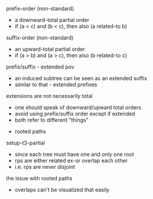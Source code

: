 
prefix-order (non-standard)
- a downward-total partial order
- if (a < c) and (b < c), then also (a related-to b)

suffix-order (non-standard)
- an upward-total partial order
- if (a > b) and (a > c), then also (b related-to c)

prefix/suffix - extended pov
- an induced subtree can be seen as an extended suffix
- similar to that - extended prefixes

extensions are not necessarily total
- one should speak of downward/upward total orders
- avoid using prefix/suffix order except if extended
- both refer to different "things"

<!-- ======================================================================= -->
- rooted paths

setup-t3-partial
- since each tree must have one and only one root
- rps are either related ex-or overlap each other
- i.e. rps are never disjoint

the issue with rooted paths
- overlaps can't be visualized that easily
